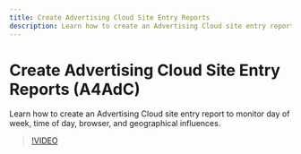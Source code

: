 ```yaml
---
title: Create Advertising Cloud Site Entry Reports
description: Learn how to create an Advertising Cloud site entry report to monitor day of week, time of day, browser, and geographical influences.
---
```


# Create Advertising Cloud Site Entry Reports (A4AdC)

Learn how to create an Advertising Cloud site entry report to monitor day of week, time of day, browser, and geographical influences.

>[!VIDEO](https://video.tv.adobe.com/v/33921)
